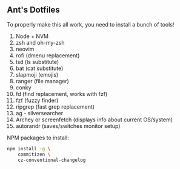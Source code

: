 ## Ant's Dotfiles

To properly make this all work, you need to install a bunch of tools!

1. Node + NVM
2. zsh and oh-my-zsh
3. neovim
4. rofi (dmenu replacement)
5. lsd (ls substitute)
6. bat (cat substitute)
7. slapmoji (emojis)
8. ranger (file manager)
9. conky
10. fd (find replacement, works with fzf)
11. fzf (fuzzy finder)
12. ripgrep (fast grep replacement)
13. ag - silversearcher
14. Archey or screenfetch (displays info about current OS/system)
15. autorandr (saves/switches monitor setup)

NPM packages to install:

```sh
npm install -g \
	commitizen \
	cz-conventional-changelog
```
